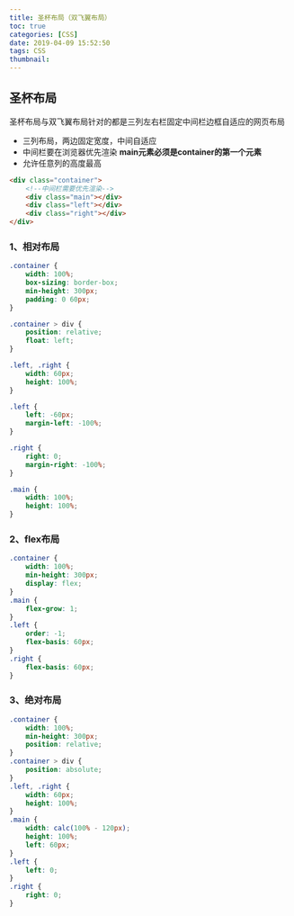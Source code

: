 ```yaml
---
title: 圣杯布局（双飞翼布局）
toc: true
categories: [CSS]
date: 2019-04-09 15:52:50
tags: CSS
thumbnail:
---
```


## 圣杯布局 
圣杯布局与双飞翼布局针对的都是三列左右栏固定中间栏边框自适应的网页布局

* 三列布局，两边固定宽度，中间自适应
* 中间栏要在浏览器优先渲染 
    **main元素必须是container的第一个元素**
* 允许任意列的高度最高

<!-- more -->
```html
<div class="container">
    <!--中间栏需要优先渲染-->
    <div class="main"></div>
    <div class="left"></div>
    <div class="right"></div>
</div>
```

### 1、相对布局
```css
.container {
    width: 100%;
    box-sizing: border-box;
    min-height: 300px;
    padding: 0 60px;
}

.container > div {
    position: relative;
    float: left;
}

.left, .right {
    width: 60px;
    height: 100%;
}

.left {
    left: -60px;
    margin-left: -100%;
}

.right {
    right: 0;
    margin-right: -100%;
}

.main {
    width: 100%;
    height: 100%;
}
```

### 2、flex布局
```css
.container {
    width: 100%;
    min-height: 300px;
    display: flex;
}
.main {
    flex-grow: 1;
}
.left {
    order: -1;
    flex-basis: 60px;
}
.right {
    flex-basis: 60px;
}
```
### 3、绝对布局
```css
.container {
    width: 100%;
    min-height: 300px;
    position: relative;
}
.container > div {
    position: absolute;
}
.left, .right {
    width: 60px;
    height: 100%;
}
.main {
    width: calc(100% - 120px);
    height: 100%;
    left: 60px;
}
.left {
    left: 0;
}
.right {
    right: 0;
}
```